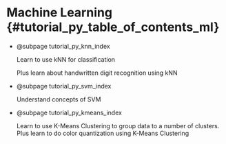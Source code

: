 Machine Learning {#tutorial_py_table_of_contents_ml}
================

-   @subpage tutorial_py_knn_index

    Learn to use kNN for classification

    Plus learn about handwritten digit recognition using kNN

-   @subpage tutorial_py_svm_index

    Understand concepts of SVM

-   @subpage tutorial_py_kmeans_index

    Learn to use K-Means Clustering to group data to a number of clusters.
    Plus learn to do color quantization using K-Means Clustering
